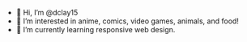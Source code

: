 - 👋 Hi, I’m @dclay15
- 👀 I’m interested in anime, comics, video games, animals, and food!
- 🌱 I’m currently learning responsive web design.

<!---
dclay15/dclay15 is a ✨ special ✨ repository because its `README.md` (this file) appears on your GitHub profile.
You can click the Preview link to take a look at your changes.
--->
